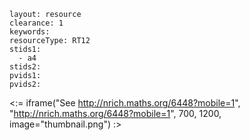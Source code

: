 ````
layout: resource
clearance: 1
keywords:
resourceType: RT12
stids1: 
  - a4
stids2:
pvids1:
pvids2:

````

<:= iframe("See http://nrich.maths.org/6448?mobile=1", "http://nrich.maths.org/6448?mobile=1", 700, 1200, image="thumbnail.png") :>

